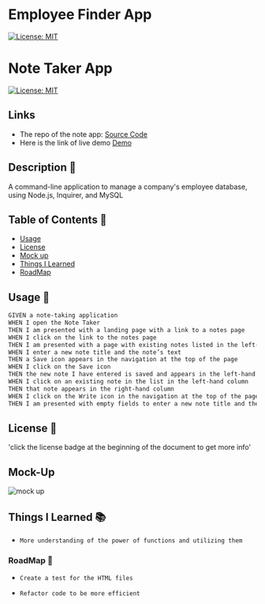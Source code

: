 #  Employee Finder App

[![License: MIT](https://img.shields.io/badge/License-MIT-yellow.svg)](https://opensource.org/licenses/MIT)


#  Note Taker App

[![License: MIT](https://img.shields.io/badge/License-MIT-yellow.svg)](https://opensource.org/licenses/MIT)


## Links

- The repo of the note app: [Source Code](https://)
- Here is the link of live demo [Demo]()


## Description 🔎

 A command-line application to manage a company's employee database, using Node.js, Inquirer, and MySQL

## Table of Contents 📖
- [Usage](#usage-🔑) 
- [License](#license-📝)
- [Mock up](#mock-up) 
- [Things I Learned](#things-i-learned-📚)
- [RoadMap](#roadmap-🧭)

## Usage 🔑
```md
GIVEN a note-taking application
WHEN I open the Note Taker
THEN I am presented with a landing page with a link to a notes page
WHEN I click on the link to the notes page
THEN I am presented with a page with existing notes listed in the left-hand column, plus empty fields to enter a new note title and the note’s text in the right-hand column
WHEN I enter a new note title and the note’s text
THEN a Save icon appears in the navigation at the top of the page
WHEN I click on the Save icon
THEN the new note I have entered is saved and appears in the left-hand column with the other existing notes
WHEN I click on an existing note in the list in the left-hand column
THEN that note appears in the right-hand column
WHEN I click on the Write icon in the navigation at the top of the page
THEN I am presented with empty fields to enter a new note title and the note’s text in the right-hand column
```

## License 📝
'click the license badge at the beginning of the document to get more info'

## Mock-Up 
![mock up]()


## Things I Learned 📚
* `More understanding of the power of functions and utilizing them`


### RoadMap 🧭
 
 * `Create a test for the HTML files`

 * `Refactor code to be more efficient` 
